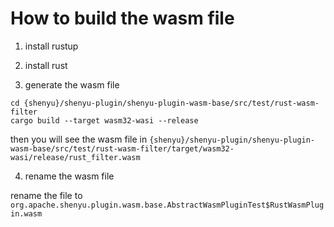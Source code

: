 # How to build the wasm file

1. install rustup

2. install rust

3. generate the wasm file

```shell
cd {shenyu}/shenyu-plugin/shenyu-plugin-wasm-base/src/test/rust-wasm-filter
cargo build --target wasm32-wasi --release
```

then you will see the wasm file
in `{shenyu}/shenyu-plugin/shenyu-plugin-wasm-base/src/test/rust-wasm-filter/target/wasm32-wasi/release/rust_filter.wasm`

4. rename the wasm file

rename the file to `org.apache.shenyu.plugin.wasm.base.AbstractWasmPluginTest$RustWasmPlugin.wasm`
